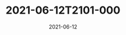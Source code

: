 ---
date: 2021-06-12
title: 2021-06-12T2101-000
hero: 2021/2021-06-12T2101-000.jpeg

# briefly describe the image…
alt: ''

# insert the closed caption text after the three-dash break…
# (include line-breaks, punctuation, and capitalization)
---